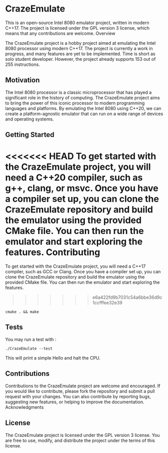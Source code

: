# CrazeEmulate

This is an open-source Intel 8080 emulator project, written in modern C++17. The project is licensed under the GPL version 3 license, which means that any contributions are welcome.
Overview

The CrazeEmulate project is a hobby project aimed at emulating the Intel 8080 processor using modern C++17. The project is currently a work in progress, and many features are yet to be implemented. Time is short as solo student developer. However, the project already supports 153 out of 255 instructions.

## Motivation

The Intel 8080 processor is a classic microprocessor that has played a significant role in the history of computing. The CrazeEmulate project aims to bring the power of this iconic processor to modern programming languages and platforms. By emulating the Intel 8080 using C++20, we can create a platform-agnostic emulator that can run on a wide range of devices and operating systems.


## Getting Started

<<<<<<< HEAD
To get started with the CrazeEmulate project, you will need a C++20 compiler, such as g++, clang, or msvc. Once you have a compiler set up, you can clone the CrazeEmulate repository and build the emulator using the provided CMake file. You can then run the emulator and start exploring the features.
Contributing
=======
To get started with the CrazeEmulate project, you will need a C++17 compiler, such as GCC or Clang. Once you have a compiler set up, you can clone the CrazeEmulate repository and build the emulator using the provided CMake file. You can then run the emulator and start exploring the features.
>>>>>>> e6a422fd9b7031c54a6bbe36d9c1ccfffee32e39

```
cmake . && make
```

## Tests
You may run a test with : 

```
./CrazeEmulate --test
```
This will print a simple Hello and halt the CPU.

## Contributions

Contributions to the CrazeEmulate project are welcome and encouraged. If you would like to contribute, please fork the repository and submit a pull request with your changes. You can also contribute by reporting bugs, suggesting new features, or helping to improve the documentation.
Acknowledgments

## License

The CrazeEmulate project is licensed under the GPL version 3 license. You are free to use, modify, and distribute the project under the terms of this license.
